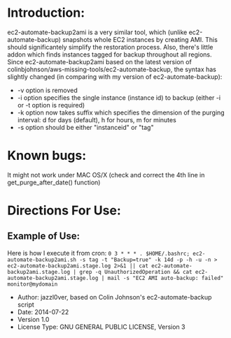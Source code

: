 # Introduction:
ec2-automate-backup2ami is a very similar tool, which (unlike ec2-automate-backup) snapshots whole EC2 instances by creating AMI. This should significantely simplify the restoration process. Also, there's little addon which finds instances tagged for backup throughout all regions.
Since ec2-automate-backup2ami based on the latest version of colinbjohnson/aws-missing-tools/ec2-automate-backup, the syntax has slightly changed (in comparing with my version of ec2-automate-backup):
* -v option is removed
* -i option specifies the single instance (instance id) to backup (either -i or -t option is required)
* -k option now takes suffix which specifies the dimension of the purging interval: d for days (default), h for hours, m for minutes
* -s option should be either "instanceid" or "tag"

# Known bugs:
It might not work under MAC OS/X (check and correct the 4th line in get_purge_after_date() function)

# Directions For Use:
## Example of Use:
Here is how I execute it from cron:
`0 3 * * * . $HOME/.bashrc; ec2-automate-backup2ami.sh -s tag -t "Backup=true" -k 14d -p -h -u -n > ec2-automate-backup2ami.stage.log 2>&1 || cat ec2-automate-backup2ami.stage.log | grep -q UnauthorizedOperation && cat ec2-automate-backup2ami.stage.log | mail -s "EC2 AMI auto-backup: failed" monitor@mydomain`

- Author: jazzl0ver, based on Colin Johnson's ec2-automate-backup script
- Date: 2014-07-22
- Version 1.0
- License Type: GNU GENERAL PUBLIC LICENSE, Version 3
